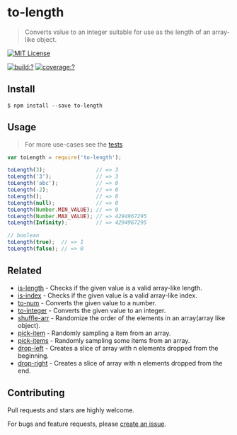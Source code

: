 # to-length

> Converts value to an integer suitable for use as the length of an array-like object. 


[![MIT License](https://img.shields.io/badge/license-MIT_License-green.svg?style=flat-square)](https://github.com/bubkoo/to-length/blob/master/LICENSE)

[![build:?](https://img.shields.io/travis/bubkoo/to-length/master.svg?style=flat-square)](https://travis-ci.org/bubkoo/to-length)
[![coverage:?](https://img.shields.io/coveralls/bubkoo/to-length/master.svg?style=flat-square)](https://coveralls.io/github/bubkoo/to-length)


## Install

```
$ npm install --save to-length 
```

## Usage

> For more use-cases see the [tests](https://github.com/bubkoo/to-length/blob/master/test/spec/index.js)

```js
var toLength = require('to-length');

toLength(3);                // => 3
toLength('3');              // => 3
toLength('abc');            // => 0
toLength(-2);               // => 0
toLength();                 // => 0
toLength(null);             // => 0
toLength(Number.MIN_VALUE); // => 0
toLength(Number.MAX_VALUE); // => 4294967295
toLength(Infinity);         // => 4294967295

// boolean
toLength(true);  // => 1
toLength(false); // => 0
```

## Related

- [is-length](https://github.com/bubkoo/is-length) - Checks if the given value is a valid array-like length.
- [is-index](https://github.com/bubkoo/is-index) - Checks if the given value is a valid array-like index.
- [to-num](https://github.com/bubkoo/to-num) - Converts the given value to a number.
- [to-integer](https://github.com/bubkoo/to-integer) - Converts the given value to an integer.
- [shuffle-arr](https://github.com/bubkoo/shuffle-arr) - Randomize the order of the elements in an array(array like object). 
- [pick-item](https://github.com/bubkoo/pick-item) - Randomly sampling a item from an array.
- [pick-items](https://github.com/bubkoo/pick-items) - Randomly sampling some items from an array. 
- [drop-left](https://github.com/bubkoo/drop-left) - Creates a slice of array with n elements dropped from the beginning.
- [drop-right](https://github.com/bubkoo/drop-right) - Creates a slice of array with n elements dropped from the end.

## Contributing

Pull requests and stars are highly welcome.

For bugs and feature requests, please [create an issue](https://github.com/bubkoo/to-length/issues/new).

